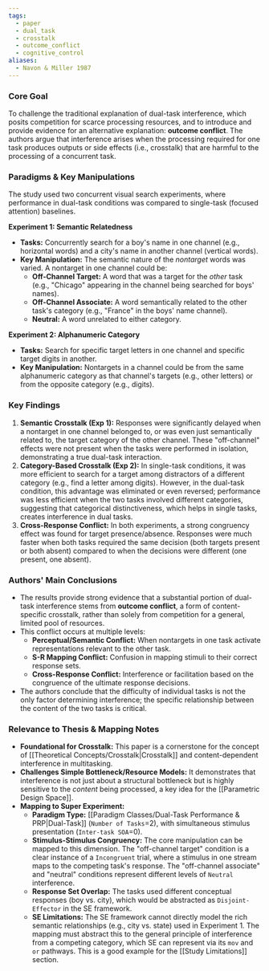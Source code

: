```yaml
---
tags:
  - paper
  - dual_task
  - crosstalk
  - outcome_conflict
  - cognitive_control
aliases:
  - Navon & Miller 1987
---
```


### Core Goal
To challenge the traditional explanation of dual-task interference, which posits competition for scarce processing resources, and to introduce and provide evidence for an alternative explanation: **outcome conflict**. The authors argue that interference arises when the processing required for one task produces outputs or side effects (i.e., crosstalk) that are harmful to the processing of a concurrent task.

### Paradigms & Key Manipulations
The study used two concurrent visual search experiments, where performance in dual-task conditions was compared to single-task (focused attention) baselines.

**Experiment 1: Semantic Relatedness**
*   **Tasks:** Concurrently search for a boy's name in one channel (e.g., horizontal words) and a city's name in another channel (vertical words).
*   **Key Manipulation:** The semantic nature of the *nontarget* words was varied. A nontarget in one channel could be:
    *   **Off-Channel Target:** A word that was a target for the *other* task (e.g., "Chicago" appearing in the channel being searched for boys' names).
    *   **Off-Channel Associate:** A word semantically related to the other task's category (e.g., "France" in the boys' name channel).
    *   **Neutral:** A word unrelated to either category.

**Experiment 2: Alphanumeric Category**
*   **Tasks:** Search for specific target letters in one channel and specific target digits in another.
*   **Key Manipulation:** Nontargets in a channel could be from the same alphanumeric category as that channel's targets (e.g., other letters) or from the opposite category (e.g., digits).

### Key Findings
1.  **Semantic Crosstalk (Exp 1):** Responses were significantly delayed when a nontarget in one channel belonged to, or was even just semantically related to, the target category of the other channel. These "off-channel" effects were not present when the tasks were performed in isolation, demonstrating a true dual-task interaction.
2.  **Category-Based Crosstalk (Exp 2):** In single-task conditions, it was more efficient to search for a target among distractors of a different category (e.g., find a letter among digits). However, in the dual-task condition, this advantage was eliminated or even reversed; performance was less efficient when the two tasks involved different categories, suggesting that categorical distinctiveness, which helps in single tasks, creates interference in dual tasks.
3.  **Cross-Response Conflict:** In both experiments, a strong congruency effect was found for target presence/absence. Responses were much faster when both tasks required the same decision (both targets present or both absent) compared to when the decisions were different (one present, one absent).

### Authors' Main Conclusions
*   The results provide strong evidence that a substantial portion of dual-task interference stems from **outcome conflict**, a form of content-specific crosstalk, rather than solely from competition for a general, limited pool of resources.
*   This conflict occurs at multiple levels:
    *   **Perceptual/Semantic Conflict:** When nontargets in one task activate representations relevant to the other task.
    *   **S-R Mapping Conflict:** Confusion in mapping stimuli to their correct response sets.
    *   **Cross-Response Conflict:** Interference or facilitation based on the congruence of the ultimate response decisions.
*   The authors conclude that the difficulty of individual tasks is not the only factor determining interference; the specific relationship between the content of the two tasks is critical.

### Relevance to Thesis & Mapping Notes
*   **Foundational for Crosstalk:** This paper is a cornerstone for the concept of [[Theoretical Concepts/Crosstalk|Crosstalk]] and content-dependent interference in multitasking.
*   **Challenges Simple Bottleneck/Resource Models:** It demonstrates that interference is not just about a structural bottleneck but is highly sensitive to the *content* being processed, a key idea for the [[Parametric Design Space]].
*   **Mapping to Super Experiment:**
    *   **Paradigm Type:** [[Paradigm Classes/Dual-Task Performance & PRP|Dual-Task]] (`Number of Tasks`=2), with simultaneous stimulus presentation (`Inter-task SOA`=0).
    *   **Stimulus-Stimulus Congruency:** The core manipulation can be mapped to this dimension. The "off-channel target" condition is a clear instance of a `Incongruent` trial, where a stimulus in one stream maps to the competing task's response. The "off-channel associate" and "neutral" conditions represent different levels of `Neutral` interference.
    *   **Response Set Overlap:** The tasks used different conceptual responses (boy vs. city), which would be abstracted as `Disjoint-Effector` in the SE framework.
    *   **SE Limitations:** The SE framework cannot directly model the rich semantic relationships (e.g., city vs. state) used in Experiment 1. The mapping must abstract this to the general principle of interference from a competing category, which SE can represent via its `mov` and `or` pathways. This is a good example for the [[Study Limitations]] section.
